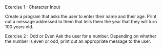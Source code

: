 Exercise 1 : Character Input

Create a program that asks the user to enter their name and their age. Print out a message addressed to them that tells them the year that they will turn 100 years old.

Exercise 2 : Odd or Even
Ask the user for a number. Depending on whether the number is even or odd, print out an appropriate message to the user.
